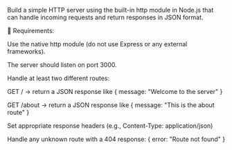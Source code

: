Build a simple HTTP server using the built-in http module in Node.js that can handle incoming requests and return responses in JSON format.

📎 Requirements:

Use the native http module (do not use Express or any external frameworks).

The server should listen on port 3000.

Handle at least two different routes:

GET / → return a JSON response like { message: "Welcome to the server" }

GET /about → return a JSON response like { message: "This is the about route" }

Set appropriate response headers (e.g., Content-Type: application/json)

Handle any unknown route with a 404 response: { error: "Route not found" }
